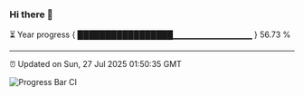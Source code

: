 ### Hi there 👋

⏳ Year progress { █████████████████▁▁▁▁▁▁▁▁▁▁▁▁▁ } 56.73 %

---

⏰ Updated on Sun, 27 Jul 2025 01:50:35 GMT

![Progress Bar CI](https://github.com/JuvenileQ/Progress-Bar-CI/workflows/main/badge.svg)
